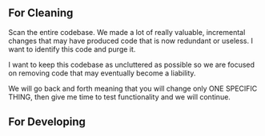 ## For Cleaning

Scan the entire codebase. We made a lot of really valuable, incremental changes that may have produced code that is now redundant or useless. I want to identify this code and purge it.

I want to keep this codebase as uncluttered as possible so we are focused on removing code that may eventually become a liability.

We will go back and forth meaning that you will change only ONE SPECIFIC THING, then give me time to test functionality and we will continue.

## For Developing
